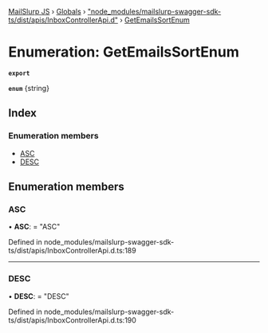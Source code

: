 [MailSlurp JS](../README.md) › [Globals](../globals.md) › ["node_modules/mailslurp-swagger-sdk-ts/dist/apis/InboxControllerApi.d"](../modules/_node_modules_mailslurp_swagger_sdk_ts_dist_apis_inboxcontrollerapi_d_.md) › [GetEmailsSortEnum](_node_modules_mailslurp_swagger_sdk_ts_dist_apis_inboxcontrollerapi_d_.getemailssortenum.md)

# Enumeration: GetEmailsSortEnum

**`export`** 

**`enum`** {string}

## Index

### Enumeration members

* [ASC](_node_modules_mailslurp_swagger_sdk_ts_dist_apis_inboxcontrollerapi_d_.getemailssortenum.md#asc)
* [DESC](_node_modules_mailslurp_swagger_sdk_ts_dist_apis_inboxcontrollerapi_d_.getemailssortenum.md#desc)

## Enumeration members

###  ASC

• **ASC**: = "ASC"

Defined in node_modules/mailslurp-swagger-sdk-ts/dist/apis/InboxControllerApi.d.ts:189

___

###  DESC

• **DESC**: = "DESC"

Defined in node_modules/mailslurp-swagger-sdk-ts/dist/apis/InboxControllerApi.d.ts:190
